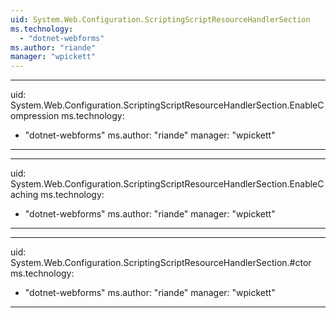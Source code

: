 ```yaml
---
uid: System.Web.Configuration.ScriptingScriptResourceHandlerSection
ms.technology: 
  - "dotnet-webforms"
ms.author: "riande"
manager: "wpickett"
---
```


---
uid: System.Web.Configuration.ScriptingScriptResourceHandlerSection.EnableCompression
ms.technology: 
  - "dotnet-webforms"
ms.author: "riande"
manager: "wpickett"
---

---
uid: System.Web.Configuration.ScriptingScriptResourceHandlerSection.EnableCaching
ms.technology: 
  - "dotnet-webforms"
ms.author: "riande"
manager: "wpickett"
---

---
uid: System.Web.Configuration.ScriptingScriptResourceHandlerSection.#ctor
ms.technology: 
  - "dotnet-webforms"
ms.author: "riande"
manager: "wpickett"
---
